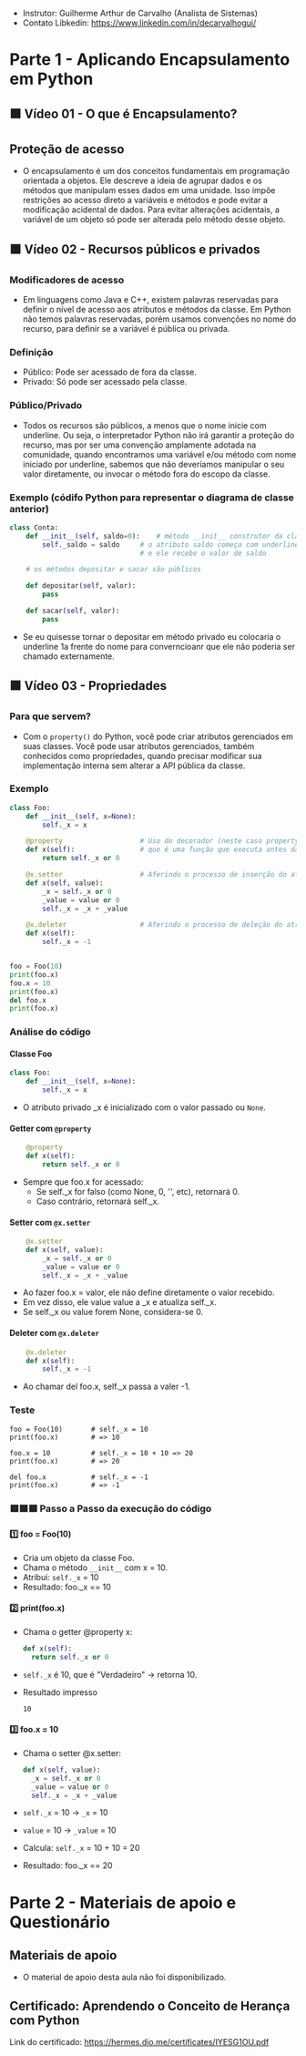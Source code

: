 - Instrutor: Guilherme Arthur de Carvalho (Analista de Sistemas)
- Contato Libkedin: https://www.linkedin.com/in/decarvalhogui/

# Parte 1 -  Aplicando Encapsulamento em Python

## 🟩 Vídeo 01 - O que é Encapsulamento?

## Proteção de acesso

- O encapsulamento é um dos conceitos fundamentais em programação orientada a objetos. Ele descreve a ideia de agrupar dados e os métodos que manipulam esses dados em uma unidade. Isso impõe restrições ao acesso direto a variáveis e métodos e pode evitar a modificação acidental de dados. Para evitar alterações acidentais, a variável de um objeto só pode ser alterada pelo método desse objeto.

## 🟩 Vídeo 02 - Recursos públicos e privados

### Modificadores de acesso

- Em linguagens como Java e C++, existem palavras reservadas para definir o nível de acesso aos atributos e métodos da classe. Em Python não temos palavras reservadas, porém usamos convenções no nome do recurso, para definir se a variável é pública ou privada.

### Definição

- Público: Pode ser acessado de fora da classe.
- Privado: Só pode ser acessado pela classe.

### Público/Privado

- Todos os recursos são públicos, a menos que o nome inicie com underline. Ou seja, o interpretador Python não irá garantir a proteção do recurso, mas por ser uma convenção amplamente adotada na comunidade, quando encontramos uma variável e/ou método com nome iniciado por underline, sabemos que não deveríamos manipular o seu valor diretamente, ou invocar o método fora do escopo da classe.

### Exemplo (códifo Python para representar o diagrama de classe anterior)

```python
class Conta:
    def __init__(self, saldo=0):    # método __init__ construtor da classe Conta
        self._saldo = saldo     # o atributo saldo começa com underline, para indicar que é privado
                                # e ele recebe o valor de saldo

    # os métodos depositar e sacar são públicos

    def depositar(self, valor):     
        pass

    def sacar(self, valor):
        pass
```

- Se eu quisesse tornar o depositar em método privado eu colocaria o underline 1a frente do nome para converncioanr que ele não poderia ser chamado externamente.

## 🟩 Vídeo 03 - Propriedades

### Para que servem?

- Com o `property()` do Python, você pode criar atributos gerenciados em suas classes. Você pode usar atributos gerenciados, também conhecidos como propriedades, quando precisar modificar sua implementação interna sem alterar a API pública da classe.

### Exemplo

```python
class Foo:
    def __init__(self, x=None):
        self._x = x

    @property                   # Uso do decorador (neste caso property)
    def x(self):                # que é uma função que executa antes da função x
        return self._x or 0

    @x.setter                   # Aferindo o processo de inserção do atributo x
    def x(self, value):
        _x = self._x or 0
        _value = value or 0
        self._x = _x + _value

    @x.deleter                  # Aferindo o processo de deleção do atributo x
    def x(self):
        self._x = -1


foo = Foo(10)
print(foo.x)
foo.x = 10
print(foo.x)
del foo.x
print(foo.x)
```

### Análise do código

#### Classe Foo

```python
class Foo:
    def __init__(self, x=None):
        self._x = x
```

- O atributo privado _x é inicializado com o valor passado ou `None`.

#### Getter com `@property`

```python
    @property
    def x(self):
        return self._x or 0
```

- Sempre que foo.x for acessado:
    - Se self._x for falso (como None, 0, '', etc), retornará 0.
    - Caso contrário, retornará self._x.

#### Setter com `@x.setter`

```python
    @x.setter
    def x(self, value):
        _x = self._x or 0
        _value = value or 0
        self._x = _x + _value
```

- Ao fazer foo.x = valor, ele não define diretamente o valor recebido.
- Em vez disso, ele value value a _x e atualiza self._x.
- Se self._x ou value forem None, considera-se 0.

#### Deleter com `@x.deleter`

```python
    @x.deleter
    def x(self):
        self._x = -1
```

- Ao chamar del foo.x, self._x passa a valer -1.

### Teste

```
foo = Foo(10)       # self._x = 10
print(foo.x)        # => 10

foo.x = 10          # self._x = 10 + 10 => 20
print(foo.x)        # => 20

del foo.x           # self._x = -1
print(foo.x)        # => -1
```

### 🟥🟥🟥 Passo a Passo da execução do código

#### 1️⃣ foo = Foo(10)
- Cria um objeto da classe Foo.
- Chama o método `__init__` com x = 10.
- Atribui: `self._x` = 10
- Resultado: foo._x == 10

#### 2️⃣ print(foo.x)
- Chama o getter @property x:
 
  ```python
  def x(self):
    return self._x or 0
  ```

- `self._x` é 10, que é "Verdadeiro" → retorna 10.
- Resultado impresso

  ```
  10
  ```

#### 3️⃣ foo.x = 10
- Chama o setter @x.setter:

  ```python
  def x(self, value):
    _x = self._x or 0
    _value = value or 0
    self._x = _x + _value
  ```

- `self._x` = 10 → `_x` = 10
- `value` = 10 → `_value` = 10
- Calcula: `self._x` = 10 + 10 = 20
- Resultado: foo._x == 20




# Parte 2 - Materiais de apoio e Questionário

## Materiais de apoio

- O material de apoio desta aula não foi disponibilizado.

## Certificado: Aprendendo o Conceito de Herança com Python
Link do certificado: https://hermes.dio.me/certificates/IYESG1OU.pdf